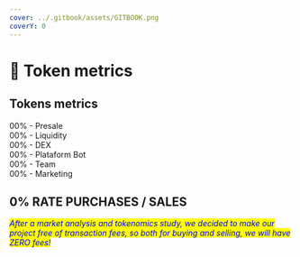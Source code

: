 ```yaml
---
cover: ../.gitbook/assets/GITBOOK.png
coverY: 0
---
```


# 🔹 Token metrics

## Tokens metrics&#x20;

00% - Presale\
00% - Liquidity\
00% - DEX\
00% - Plataform Bot\
00% - Team\
00% - Marketing

## 0% RATE PURCHASES / SALES

_<mark style="color:blue;">After a market analysis and tokenomics study, we decided to make our project free of transaction fees, so both for buying and selling, we will have ZERO fees!</mark>_
